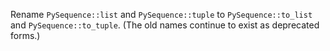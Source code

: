 Rename `PySequence::list` and `PySequence::tuple` to `PySequence::to_list` and `PySequence::to_tuple`. (The old names continue to exist as deprecated forms.)
